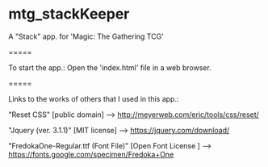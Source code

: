 # mtg_stackKeeper
A "Stack" app. for 'Magic: The Gathering TCG'

=====

To start the app.: Open the 'index.html' file in a web browser.

=====

Links to the works of others that I used in this app.:

"Reset CSS" [public domain] --> http://meyerweb.com/eric/tools/css/reset/

"Jquery (ver. 3.1.1)" [MIT license] --> https://jquery.com/download/

"FredokaOne-Regular.ttf (Font File)" [Open Font License ] --> https://fonts.google.com/specimen/Fredoka+One